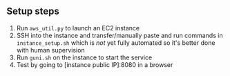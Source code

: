 Setup steps
-----------
1. Run `aws_util.py` to launch an EC2 instance
2. SSH into the instance and transfer/manually paste and run commands in
`instance_setup.sh` which is _not_ yet fully automated so it's better done
with human supervision
3. Run `guni.sh` on the instance to start the service
4. Test by going to [instance public IP]:8080 in a browser
